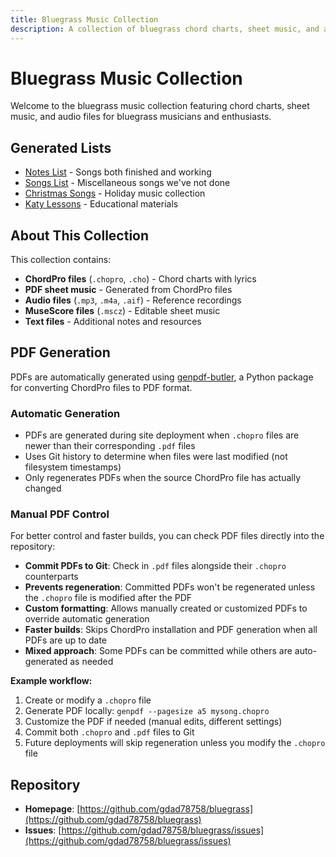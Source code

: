 ```yaml
---
title: Bluegrass Music Collection
description: A collection of bluegrass chord charts, sheet music, and audio files
---
```


# Bluegrass Music Collection

Welcome to the bluegrass music collection featuring chord charts, sheet music, and audio files for bluegrass musicians and enthusiasts.

## Generated Lists

- [Notes List](GeneratedNotesList.html) - Songs both finished and working
- [Songs List](GeneratedSongsList.html) - Miscellaneous songs we've not done
- [Christmas Songs](Christmas.html) - Holiday music collection
- [Katy Lessons](KatyLessons.html) - Educational materials

## About This Collection

This collection contains:
- **ChordPro files** (`.chopro`, `.cho`) - Chord charts with lyrics
- **PDF sheet music** - Generated from ChordPro files
- **Audio files** (`.mp3`, `.m4a`, `.aif`) - Reference recordings
- **MuseScore files** (`.mscz`) - Editable sheet music
- **Text files** - Additional notes and resources

## PDF Generation

PDFs are automatically generated using [genpdf-butler](https://github.com/TuesdayUkes/genpdf-butler), a Python package for converting ChordPro files to PDF format.

### Automatic Generation
- PDFs are generated during site deployment when `.chopro` files are newer than their corresponding `.pdf` files
- Uses Git history to determine when files were last modified (not filesystem timestamps)
- Only regenerates PDFs when the source ChordPro file has actually changed

### Manual PDF Control
For better control and faster builds, you can check PDF files directly into the repository:

- **Commit PDFs to Git**: Check in `.pdf` files alongside their `.chopro` counterparts
- **Prevents regeneration**: Committed PDFs won't be regenerated unless the `.chopro` file is modified after the PDF
- **Custom formatting**: Allows manually created or customized PDFs to override automatic generation
- **Faster builds**: Skips ChordPro installation and PDF generation when all PDFs are up to date
- **Mixed approach**: Some PDFs can be committed while others are auto-generated as needed

**Example workflow:**
1. Create or modify a `.chopro` file
2. Generate PDF locally: `genpdf --pagesize a5 mysong.chopro`
3. Customize the PDF if needed (manual edits, different settings)
4. Commit both `.chopro` and `.pdf` files to Git
5. Future deployments will skip regeneration unless you modify the `.chopro` file

## Repository

- **Homepage**: [https://github.com/gdad78758/bluegrass](https://github.com/gdad78758/bluegrass)
- **Issues**: [https://github.com/gdad78758/bluegrass/issues](https://github.com/gdad78758/bluegrass/issues)

